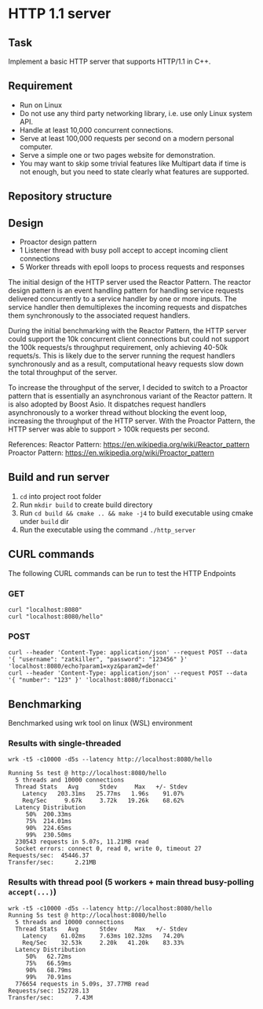 # HTTP 1.1 server

## Task
Implement a basic HTTP server that supports HTTP/1.1 in C++.

## Requirement
- Run on Linux
- Do not use any third party networking library, i.e. use only Linux system API.
- Handle at least 10,000 concurrent connections.
- Serve at least 100,000 requests per second on a modern personal computer.
- Serve a simple one or two pages website for demonstration.
- You may want to skip some trivial features like Multipart data if time is not enough, but you need to state clearly what features are supported.

## Repository structure

## Design
- Proactor design pattern
- 1 Listener thread with busy poll accept to accept incoming client connections
- 5 Worker threads with epoll loops to process requests and responses

The initial design of the HTTP server used the Reactor Pattern. The reactor design pattern is an event handling pattern for handling service requests delivered concurrently to a service handler by one or more inputs. The service handler then demultiplexes the incoming requests and dispatches them synchronously to the associated request handlers. 

During the initial benchmarking with the Reactor Pattern, the HTTP server could support the 10k concurrent client connections but could not support the 100k requests/s throughput requirement, only achieving 40-50k requets/s. This is likely due to the server running the request handlers synchronously and as a result, computational heavy requests slow down the total throughput of the server.

To increase the throughput of the server, I decided to switch to a Proactor pattern that is essentially an asynchronous variant of the Reactor pattern. It is also adopted by Boost Asio. It dispatches request handlers asynchronously to a worker thread without blocking the event loop, increasing the throughput of the HTTP server. With the Proactor Pattern, the HTTP server was able to support > 100k requests per second.


References:
Reactor Pattern: https://en.wikipedia.org/wiki/Reactor_pattern
Proactor Pattern: https://en.wikipedia.org/wiki/Proactor_pattern


## Build and run server
1. `cd` into project root folder
2. Run `mkdir build` to create build directory 
3. Run `cd build && cmake .. && make -j4` to build executable using cmake under `build` dir
4. Run the executable using the command `./http_server`

## CURL commands

The following CURL commands can be run to test the HTTP Endpoints

### GET
```
curl "localhost:8080"
curl "localhost:8080/hello"
```

### POST

```
curl --header 'Content-Type: application/json' --request POST --data '{ "username": "zatkiller", "password": "123456" }' 'localhost:8080/echo?param1=xyz&param2=def'
curl --header 'Content-Type: application/json' --request POST --data '{ "number": "123" }' 'localhost:8080/fibonacci'
```

## Benchmarking

Benchmarked using wrk tool on linux (WSL) environment

### Results with single-threaded

```
wrk -t5 -c10000 -d5s --latency http://localhost:8080/hello

Running 5s test @ http://localhost:8080/hello
  5 threads and 10000 connections
  Thread Stats   Avg      Stdev     Max   +/- Stdev
    Latency   203.31ms   25.77ms   1.96s    91.07%
    Req/Sec     9.67k     3.72k   19.26k    68.62%
  Latency Distribution
     50%  200.33ms
     75%  214.01ms
     90%  224.65ms
     99%  230.50ms
  230543 requests in 5.07s, 11.21MB read
  Socket errors: connect 0, read 0, write 0, timeout 27
Requests/sec:  45446.37
Transfer/sec:      2.21MB
```

### Results with thread pool (5 workers + main thread busy-polling `accept(...)`)

```
wrk -t5 -c10000 -d5s --latency http://localhost:8080/hello
Running 5s test @ http://localhost:8080/hello
  5 threads and 10000 connections
  Thread Stats   Avg      Stdev     Max   +/- Stdev
    Latency    61.02ms    7.63ms 102.32ms   74.20%
    Req/Sec    32.53k     2.20k   41.20k    83.33%
  Latency Distribution
     50%   62.72ms
     75%   66.59ms
     90%   68.79ms
     99%   70.91ms
  776654 requests in 5.09s, 37.77MB read
Requests/sec: 152728.13
Transfer/sec:      7.43M
```
